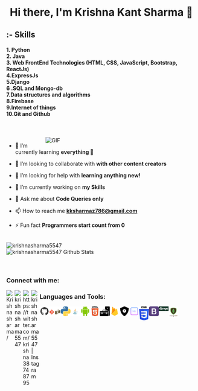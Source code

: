 <h1 align="center">Hi there, I'm Krishna Kant Sharma  👋</h1>
<h2 align="left">:- Skills <br></h2>
<h4>
1. Python<br>
2. Java<br>
3. Web FrontEnd Technologies (HTML, CSS, JavaScript, Bootstrap, ReactJs) <br>
4.ExpressJs<br>
5.Django<br>
6 .SQL and Mongo-db<br> 
7.Data structures and algorithms<br>
8.Firebase<br>
9.Internet of things<br>
10.Git and Github
</h4>

<br>

<br />
<img align="right" alt="GIF" src="https://media1.giphy.com/media/p4NLw3I4U0idi/200.webp?cid=ecf05e47ut5pr45pj9m7x00dco0dgwmqq1so04zmjkqx6daz&rid=200.webp" width="400px" />

- 🌱 I’m currently learning **everything 🤣**

- 👯 I’m looking to collaborate with **with other content creators**

- 🤔 I’m looking for help with **learning anything new!**

- 🔭 I’m currently working on **my Skills**

- 💬 Ask me about **Code Queries only**

- 📫 How to reach me **kksharmaz786@gmail.com**

- ⚡ Fun fact  **Programmers start count from 0**


<br>
<img src="https://github-readme-stats.vercel.app/api/top-langs/?username=krishnasharma5547&layout=compact&hide=html&hide_border=true,issues&theme=gruvbox" alt="krishnasharma5547" />
<br />
<img align="leftr" src="https://github-readme-stats.vercel.app/api?username=krishnasharma5547&include_all_commits=true&count_private=true&show_icons=true&line_height=20&title_color=7A7ADB&icon_color=2234AE&text_color=D3D3D3&bg_color=0,000000,130F40" alt="krishnasharma5547 Github Stats">
<br />
<br />
<br />

### Connect with me: 

<a href="https://www.linkedin.com/in/krishna-kant-sharma-253a98195/" target="_blank">
  <img align="left" alt="Krishna sharma/" | Linkedin" title="LinkedIn"  width="22px" src="https://cdn.jsdelivr.net/npm/simple-icons@v3/icons/linkedin.svg"> 
</a>                                                                                                                                     
<a href="https://www.hackerrank.com/_181500332?hr_r=1/" target="_blank">
  <img align="left" alt="krishnasharma5547" | HackerRank" title="HackerRank" width="22px" src="https://cdn.jsdelivr.net/npm/simple-icons@v3/icons/hackerrank.svg"> 
</a>
<a href="https://twitter.com/krishna38748795/" target="_blank">
  <img align="left" alt="https://twitter.com/krishna38748795" | Twitter" title="Twitter" width="22px" src="https://cdn.jsdelivr.net/npm/simple-icons@3.0.1/icons/twitter.svg">
</a>                                                                                                                                                                             <a href="https://www.instagram.com/krishna_sharma_5547/" target="_blank">
  <img align="left" alt="krishnasharma5547 | Instagram" title="Instagram" width="22px" src="https://cdn.jsdelivr.net/npm/simple-icons@3.0.1/icons/instagram.svg">
</a>

### Languages and Tools:

<img align="left" alt="GitHub" title="Github" width="26px" src="https://github.com/krishnasharma5547/krishnasharma5547/blob/master/icons8-github-48.png" />
<img align="left" alt="Git" title="Git" width="30px" src="https://raw.githubusercontent.com/github/explore/80688e429a7d4ef2fca1e82350fe8e3517d3494d/topics/git/git.png" />
<img align="left" alt="python" title="Python" width="26px" src="https://github.com/krishnasharma5547/krishnasharma5547/blob/master/download.jpg" />
<img align="left" alt="java" title="Java" width="26px" src="https://github.com/krishnasharma5547/krishnasharma5547/blob/master/java.png" />
<img align="left" alt="Android" title="Android" width="26px" src="https://raw.githubusercontent.com/krishnasharma5547/krishnasharma5547/master/iconfinder_android_317758.png" />
<img align="left" alt="html5" title="HTML5" width="26px" src="https://github.com/krishnasharma5547/krishnasharma5547/blob/master/html.png" />
<img align="left" alt="IOT" title="IOT" width="26px" src="https://github.com/krishnasharma5547/krishnasharma5547/blob/master/icons8-device-manager-50.png" />
<img align="left" alt="firebase" title="Firebase" width="26px" src="https://github.com/krishnasharma5547/krishnasharma5547/blob/master/icons8-google-firebase-console-48.png" />
<img align="left" alt="security" title="Security" width="26px" src="https://github.com/krishnasharma5547/krishnasharma5547/blob/master/icons8-security-time-50.png" />
<img align="left" alt="SQL" title="SQL" width="26px" src="https://github.com/krishnasharma5547/krishnasharma5547/blob/master/icons8-sql-64.png" />
<img align="left" alt="css3" title="CSS3" width="26px" src="https://github.com/krishnasharma5547/krishnasharma5547/blob/master/css.png" />
<img align="left" alt="bootstrap" title="Bootstrap" width="26px" src="https://github.com/krishnasharma5547/krishnasharma5547/blob/master/bootstrap.png" />
<img align="left" alt="Django" title="Django" width="26px" src="https://github.com/krishnasharma5547/krishnasharma5547/blob/master/django.png" />
<img align="left" alt="mongo" title="Mongo-db" width="26px" src="https://github.com/krishnasharma5547/krishnasharma5547/blob/master/mongo.png" />





<br /><br />




